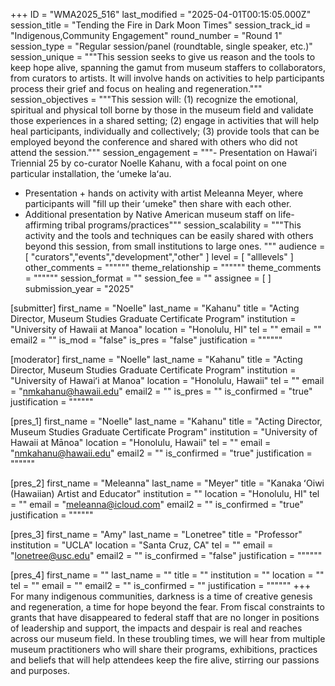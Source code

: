 +++
ID = "WMA2025_516"
last_modified = "2025-04-01T00:15:05.000Z"
session_title = "Tending the Fire in Dark Moon Times"
session_track_id = "Indigenous,Community Engagement"
round_number = "Round 1"
session_type = "Regular session/panel (roundtable, single speaker, etc.)"
session_unique = """This session seeks to give us reason and the tools to keep hope alive, spanning the gamut from museum staffers to collaborators, from curators to artists. It will involve hands on activities to help participants process their grief and focus on healing and regeneration."""
session_objectives = """This session will: (1) recognize the emotional, spiritual and physical toll borne by those in the museum field and validate those experiences in a shared setting; (2) engage in activities that will help heal participants, individually and collectively; (3) provide tools that can be employed beyond the conference and shared with others who did not attend the session."""
session_engagement = """- Presentation on Hawaiʻi Triennial 25 by co-curator Noelle Kahanu, with a focal point on one particular installation, the ʻumeke laʻau.
- Presentation + hands on activity with artist Meleanna Meyer, where participants will "fill up their ʻumeke" then share with each other.
- Additional presentation by Native American museum staff on life-affirming tribal programs/practices"""
session_scalability = """This activity and the tools and techniques can be easily shared with others beyond this session, from small institutions to large ones. 
"""
audience = [ "curators","events","development","other" ]
level = [ "alllevels" ]
other_comments = """"""
theme_relationship = """"""
theme_comments = """"""
session_format = ""
session_fee = ""
assignee = [  ]
submission_year = "2025"

[submitter]
first_name = "Noelle"
last_name = "Kahanu"
title = "Acting Director, Museum Studies Graduate Certificate Program"
institution = "University of Hawaii at Manoa"
location = "Honolulu, HI"
tel = ""
email = ""
email2 = ""
is_mod = "false"
is_pres = "false"
justification = """"""

[moderator]
first_name = "Noelle"
last_name = "Kahanu"
title = "Acting Director, Museum Studies Graduate Certificate Program"
institution = "University of Hawaiʻi at Manoa"
location = "Honolulu, Hawaii"
tel = ""
email = "nmkahanu@hawaii.edu"
email2 = ""
is_pres = ""
is_confirmed = "true"
justification = """"""

[pres_1]
first_name = "Noelle"
last_name = "Kahanu"
title = "Acting Director, Museum Studies Graduate Certificate Program"
institution = "University of Hawaii at Mānoa"
location = "Honolulu, Hawaii"
tel = ""
email = "nmkahanu@hawaii.edu"
email2 = ""
is_confirmed = "true"
justification = """"""

[pres_2]
first_name = "Meleanna"
last_name = "Meyer"
title = "Kanaka ʻOiwi (Hawaiian) Artist and Educator"
institution = ""
location = "Honolulu, HI"
tel = ""
email = "meleanna@icloud.com"
email2 = ""
is_confirmed = "true"
justification = """"""

[pres_3]
first_name = "Amy"
last_name = "Lonetree"
title = "Professor"
institution = "UCLA"
location = "Santa Cruz, CA"
tel = ""
email = "lonetree@usc.edu"
email2 = ""
is_confirmed = "false"
justification = """"""

[pres_4]
first_name = ""
last_name = ""
title = ""
institution = ""
location = ""
tel = ""
email = ""
email2 = ""
is_confirmed = ""
justification = """"""
+++
For many indigenous communities, darkness is a time of creative genesis and regeneration, a time for hope beyond the fear.  From fiscal constraints to grants that have disappeared to federal staff that are no longer in positions of leadership and support, the impacts and despair is real and reaches across our museum field.  In these troubling times, we will hear from multiple museum practitioners who will share their programs, exhibitions, practices and beliefs that will help attendees keep the fire alive, stirring our passions and purposes. 
